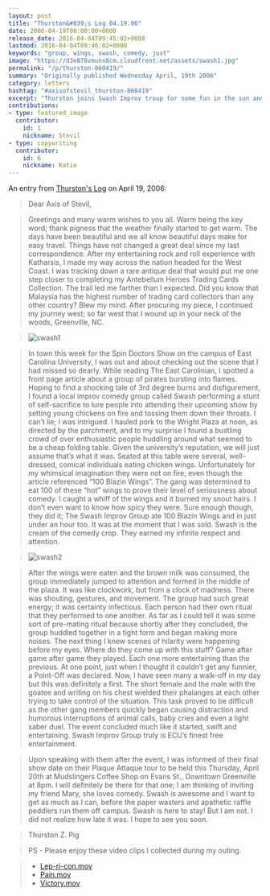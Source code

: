 ```yaml
---
layout: post
title: "Thurston&#039;s Log 04.19.06"
date: 2006-04-19T00:00:00+0000
release_date: 2016-04-04T09:45:02+0000
lastmod: 2016-04-04T09:46:02+0000
keywords: "group, wings, swash, comedy, just"
image: "https://d3e878vmunx8cm.cloudfront.net/assets/swash1.jpg"
permalink: "/p/thurston-060419/"
summary: "Originally published Wednesday April, 19th 2006"
category: letters
hashtag: "#axisofstevil_thurston-060419"
excerpt: "Thurston joins Swash Improv troup for some fun in the sun and comedy to boot."
contributions:
- type: featured_image
  contributor:
    id: 1
    nickname: Stevil
- type: copywriting
  contributor:
    id: 6
    nickname: Katie
---
```


An entry from [Thurston's Log](/p/thurston) on April 19, 2006:

> Dear Axis of Stevil,

> Greetings and many warm wishes to you all. Warm being the key word; thank pigness that the weather finally started to get warm.  The days have been beautiful and we all know beautiful days make for easy travel.  Things have not changed a great deal since my last correspondence.  After my entertaining rock and roll experience with Katharsis, I made my way across the nation headed for the West Coast.  I was tracking down a rare antique deal that would put me one step closer to completing my Antebellum Heroes Trading Cards Collection. The trail led me farther than I expected.  Did you know that Malaysia has the highest number of trading card collectors than any other country? Blew my mind. After procuring my piece, I continued my journey west; so far west that I wound up in your neck of the woods, Greenville, NC.

> ![swash1](https://d3e878vmunx8cm.cloudfront.net/assets/swash1.jpg)

> In town this week for the Spin Doctors Show on the campus of East Carolina University, I was out and about checking out the scene that I had missed so dearly.  While reading The East Carolinian, I spotted a front page article about a group of pirates bursting into flames.  Hoping to find a shocking tale of 3rd degree burns and disfigurement, I found a local improv comedy group called Swash performing a stunt of self-sacrifice to lure people into attending their upcoming show by setting young chickens on fire and tossing them down their throats.  I can’t lie; I was intrigued.  I hauled pork to the Wright Plaza at noon, as directed by the parchment, and to my surprise I found a bustling crowd of over enthusiastic people huddling around what seemed to be a cheap folding table. Given the university’s reputation, we will just assume that’s what it was. Seated at this table were several, well-dressed, comical individuals eating chicken wings.  Unfortunately for my whimsical imagination they were not on fire, even though the article referenced “100 Blazin Wings”.  The gang was determined to eat 100 of these “hot” wings to prove their level of seriousness about comedy.  I caught a whiff of the wings and it burned my snout hairs.  I don’t even want to know how spicy they were.  Sure enough though, they did it; The Swash Improv Group ate 100 Blazin Wings and in just under an hour too.  It was at the moment that I was sold.  Swash is the cream of the comedy crop.  They earned my infinite respect and attention.  

> ![swash2](https://d3e878vmunx8cm.cloudfront.net/assets/swash2.jpg)

> After the wings were eaten and the brown milk was consumed, the group immediately jumped to attention and formed in the middle of the plaza.  It was like clockwork, but from a clock of madness.  There was shouting, gestures, and movement. The group had such great energy; it was certainty infectious. Each person had their own ritual that they performed to one another.  As far as I could tell it was some sort of pre-mating ritual because shortly after they concluded, the group huddled together in a tight form and began making more noises.  The next thing I knew scenes of hilarity were happening before my eyes.  Where do they come up with this stuff?  Game after game after game they played. Each one more entertaining than the previous.  At one point, just when I thought it couldn’t get any funnier, a Point-Off was declared.  Now, I have seen many a walk-off in my day but this was definitely a first.  The short female and the male with the goatee and writing on his chest wielded their phalanges at each other trying to take control of the situation.  This task proved to be difficult as the other gang members quickly began causing distraction and humorous interruptions of animal calls, baby cries and even a light saber duel.  The event concluded much like it started, swift and entertaining.  Swash Improv Group truly is ECU’s finest free entertainment.

> Upon speaking with them after the event, I was informed of their final show date on their Plaque Attaque tour to be held this Thursday, April 20th at Mudslingers Coffee Shop on Evans St., Downtown Greenville at 8pm.  I will definitely be there for that one; I am thinking of inviting my friend Mary, she loves comedy.  Swash is awesome and I want to get as much as I can, before the paper wasters and apathetic raffle peddlers run them off campus.  Swash is here to stay! But I am not.  I did not realize how late it was.  I hope to see you soon.

> Thurston Z. Pig

> PS - Please enjoy these video clips I collected during my outing. 

> - [Lep-ri-con.mov](https://d3e878vmunx8cm.cloudfront.net/media/Lep-ri-con.mov)
> - [Pain.mov](https://d3e878vmunx8cm.cloudfront.net/media/pain.mov)
> - [Victory.mov](https://d3e878vmunx8cm.cloudfront.net/media/victory.mov)
